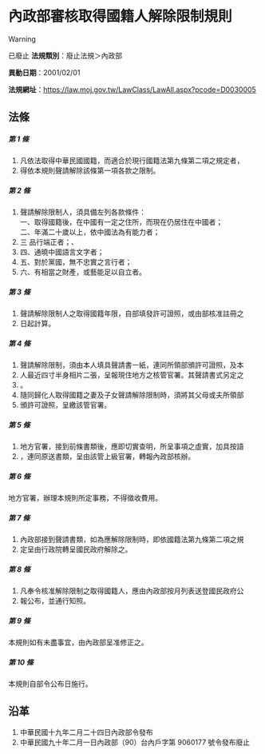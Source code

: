 # 內政部審核取得國籍人解除限制規則


> [!WARNING]
> 已廢止
**法規類別**：廢止法規＞內政部

**異動日期**：2001/02/01  

**法規網址**：https://law.moj.gov.tw/LawClass/LawAll.aspx?pcode=D0030005



## 法條
##### 第 1 條
1. 凡依法取得中華民國國籍，而適合於現行國籍法第九條第二項之規定者，
1. 得依本規則聲請解除該條第一項各款之限制。

##### 第 2 條
1. 聲請解除限制人，須具備左列各款條件：  
一、取得國籍後，在中國有一定之住所，而現在仍居住在中國者；  
二、年滿二十歲以上，依中國法為有能力者；
1. 三  品行端正者；、
1. 四、通曉中國語言文字者；
1. 五、對於黨國，無不忠實之言行者；
1. 六、有相當之財產，或藝能足以自立者。

##### 第 3 條
1. 聲請解除限制人之取得國籍年限，自部填發許可證照，或由部核准註冊之
1. 日起計算。

##### 第 4 條
1. 聲請解除限制，須由本人填具聲請書一紙，連同所領部頒許可證照，及本
1. 人最近四寸半身相片二張，呈報現住地方之核管官署。其聲請書式另定之
1. 。
1. 隨同歸化人取得國籍之妻及子女聲請解除限制時，須將其父母或夫所領部
1. 頒許可證照，呈繳該管官署。

##### 第 5 條
1. 地方官署，接到前條書類後，應即切實查明，所呈事項之虛實，加具按語
1. ，連同原送書類，呈由該管上級官署，轉報內政部核辦。

##### 第 6 條
地方官署，辦理本規則所定事務，不得徵收費用。

##### 第 7 條
1. 內政部接到聲請書類，如為應解除限制時，即依國籍法第九條第二項之規
1. 定呈由行政院轉呈國民政府解除之。

##### 第 8 條
1. 凡奉令核准解除限制之取得國籍人，應由內政部按月列表送登國民政府公
1. 報公布，並通行知照。

##### 第 9 條
本規則如有未盡事宜，由內政部呈准修正之。

##### 第 10 條
本規則自部令公布日施行。

## 沿革
1. 中華民國十九年二月二十四日內政部令發布
1. 中華民國九十年二月一日內政部（90）台內戶字第 9060177  號令發布廢止
